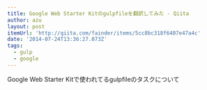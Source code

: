 ```yaml
---
title: Google Web Starter Kitのgulpfileを翻訳してみた - Qiita
author: azu
layout: post
itemUrl: 'http://qiita.com/fainder/items/5cc8bc318f6407e47a4c'
date: '2014-07-24T13:36:27.073Z'
tags:
  - gulp
  - google
---
```

Google Web Starter Kitで使われてるgulpfileのタスクについて
